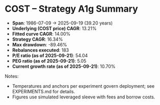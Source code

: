 # COST – Strategy A1g Summary

- **Span**: 1986-07-09 → 2025-09-19 (39.20 years)
- **Underlying (COST price) CAGR**: 13.21%
- **Fitted curve CAGR**: 14.00%
- **Strategy CAGR**: 16.34%
- **Max drawdown**: -89.46%
- **Rebalances executed**: 183
- **P/E ratio (as of 2025-09-21)**: 54.04
- **PEG ratio (as of 2025-09-21)**: 5.05
- **Current growth rate (as of 2025-09-21)**: 10.70%

Notes:

- Temperatures and anchors per experiment govern deployment; see EXPERIMENTS.md for details.
- Figures use simulated leveraged sleeve with fees and borrow costs.

